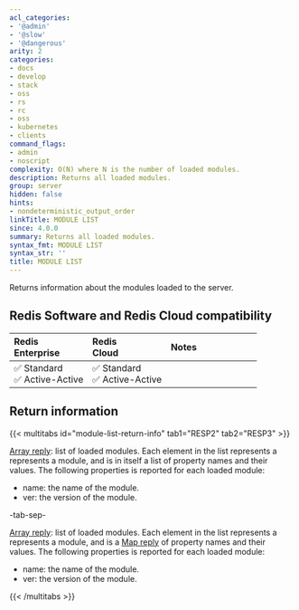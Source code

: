 ```yaml
---
acl_categories:
- '@admin'
- '@slow'
- '@dangerous'
arity: 2
categories:
- docs
- develop
- stack
- oss
- rs
- rc
- oss
- kubernetes
- clients
command_flags:
- admin
- noscript
complexity: O(N) where N is the number of loaded modules.
description: Returns all loaded modules.
group: server
hidden: false
hints:
- nondeterministic_output_order
linkTitle: MODULE LIST
since: 4.0.0
summary: Returns all loaded modules.
syntax_fmt: MODULE LIST
syntax_str: ''
title: MODULE LIST
---
```

Returns information about the modules loaded to the server.

## Redis Software and Redis Cloud compatibility

| Redis<br />Enterprise | Redis<br />Cloud | <span style="min-width: 9em; display: table-cell">Notes</span> |
|:----------------------|:-----------------|:------|
| <span title="Supported">&#x2705; Standard</span><br /><span title="Supported"><nobr>&#x2705; Active-Active</nobr></span> | <span title="Supported">&#x2705; Standard</span><br /><span title="Supported"><nobr>&#x2705; Active-Active</nobr></span> |  |

## Return information

{{< multitabs id="module-list-return-info" 
    tab1="RESP2" 
    tab2="RESP3" >}}

[Array reply](../../develop/reference/protocol-spec#arrays): list of loaded modules. Each element in the list represents a represents a module, and is in itself a list of property names and their values. The following properties is reported for each loaded module:
* name: the name of the module.
* ver: the version of the module.

-tab-sep-

[Array reply](../../develop/reference/protocol-spec#arrays): list of loaded modules. Each element in the list represents a represents a module, and is a [Map reply](../../develop/reference/protocol-spec#maps) of property names and their values. The following properties is reported for each loaded module:
* name: the name of the module.
* ver: the version of the module.

{{< /multitabs >}}
